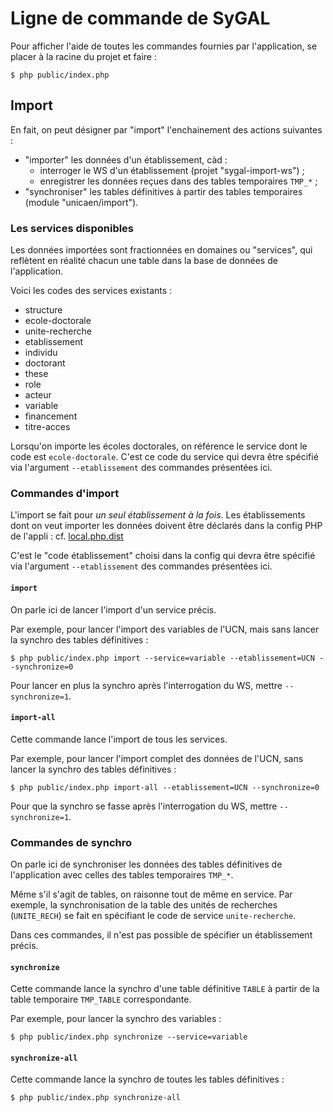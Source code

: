 # Ligne de commande de SyGAL

Pour afficher l'aide de toutes les commandes fournies par l'application, se placer à la racine du projet 
et faire :

    $ php public/index.php


## Import

En fait, on peut désigner par "import" l'enchainement des actions suivantes :
- "importer" les données d'un établissement, càd :
    - interroger le WS d'un établissement (projet "sygal-import-ws") ; 
    - enregistrer les données reçues dans des tables temporaires `TMP_*` ; 
- "synchroniser" les tables définitives à partir des tables temporaires (module "unicaen/import").


### Les services disponibles

Les données importées sont fractionnées en domaines ou "services", qui reflètent en réalité chacun une table dans 
la base de données de l'application.

Voici les codes des services existants :
- structure
- ecole-doctorale
- unite-recherche
- etablissement
- individu
- doctorant
- these
- role
- acteur
- variable
- financement
- titre-acces

Lorsqu'on importe les écoles doctorales, on référence le service dont le code est `ecole-doctorale`.
C'est ce code du service qui devra être spécifié via l'argument `--etablissement` des commandes présentées ici.


### Commandes d'import
 
L'import se fait pour *un seul établissement à la fois*. Les établissements dont on veut importer les données
doivent être déclarés dans la config PHP de l'appli : cf. [local.php.dist](../config/autoload/local.php.dist)

C'est le "code établissement" choisi dans la config qui devra être spécifié via l'argument `--etablissement` 
des commandes présentées ici.

#### `import`

On parle ici de lancer l'import d'un service précis.

Par exemple, pour lancer l'import des variables de l'UCN, mais sans lancer la synchro des tables définitives :
    
    $ php public/index.php import --service=variable --etablissement=UCN --synchronize=0

Pour lancer en plus la synchro après l'interrogation du WS, mettre `--synchronize=1`.

#### `import-all`

Cette commande lance l'import de tous les services.

Par exemple, pour lancer l'import complet des données de l'UCN, sans lancer la synchro des tables définitives :
    
    $ php public/index.php import-all --etablissement=UCN --synchronize=0

Pour que la synchro se fasse après l'interrogation du WS, mettre `--synchronize=1`.


### Commandes de synchro

On parle ici de synchroniser les données des tables définitives de l'application avec celles des tables 
temporaires `TMP_*`. 

Même s'il s'agit de tables, on raisonne tout de même en service. Par exemple, la synchronisation de la table des 
unités de recherches (`UNITE_RECH`) se fait en spécifiant le code de service `unite-recherche`.

Dans ces commandes, il n'est pas possible de spécifier un établissement précis.

#### `synchronize`

Cette commande lance la synchro d'une table définitive `TABLE` à partir de la table temporaire `TMP_TABLE`
correspondante.

Par exemple, pour lancer la synchro des variables :
    
    $ php public/index.php synchronize --service=variable

#### `synchronize-all`

Cette commande lance la synchro de toutes les tables définitives :

    $ php public/index.php synchronize-all
